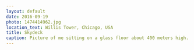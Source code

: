 ```yaml
---
layout: default
date: 2016-09-19
photo: 1474414962.jpg
location_text: Willis Tower, Chicago, USA
title: Skydeck
caption: Picture of me sitting on a glass floor about 400 meters high.
---
```


